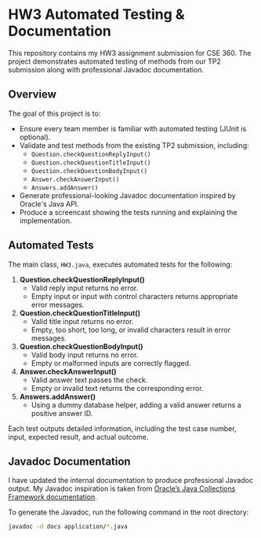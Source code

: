 # HW3 Automated Testing & Documentation

This repository contains my HW3 assignment submission for CSE 360. The project demonstrates automated testing of methods from our TP2 submission along with professional Javadoc documentation.

## Overview

The goal of this project is to:
- Ensure every team member is familiar with automated testing (JUnit is optional).
- Validate and test methods from the existing TP2 submission, including:
  - `Question.checkQuestionReplyInput()`
  - `Question.checkQuestionTitleInput()`
  - `Question.checkQuestionBodyInput()`
  - `Answer.checkAnswerInput()`
  - `Answers.addAnswer()`
- Generate professional-looking Javadoc documentation inspired by Oracle's Java API.
- Produce a screencast showing the tests running and explaining the implementation.




## Automated Tests

The main class, `HW3.java`, executes automated tests for the following:
1. **Question.checkQuestionReplyInput()**  
   - Valid reply input returns no error.
   - Empty input or input with control characters returns appropriate error messages.
2. **Question.checkQuestionTitleInput()**  
   - Valid title input returns no error.
   - Empty, too short, too long, or invalid characters result in error messages.
3. **Question.checkQuestionBodyInput()**  
   - Valid body input returns no error.
   - Empty or malformed inputs are correctly flagged.
4. **Answer.checkAnswerInput()**  
   - Valid answer text passes the check.
   - Empty or invalid text returns the corresponding error.
5. **Answers.addAnswer()**  
   - Using a dummy database helper, adding a valid answer returns a positive answer ID.

Each test outputs detailed information, including the test case number, input, expected result, and actual outcome.

## Javadoc Documentation

I have updated the internal documentation to produce professional Javadoc output. My Javadoc inspiration is taken from [Oracle’s Java Collections Framework documentation](https://docs.oracle.com/javase/8/docs/api/java/util/ArrayList.html).

To generate the Javadoc, run the following command in the root directory:
```bash
javadoc -d docs application/*.java
